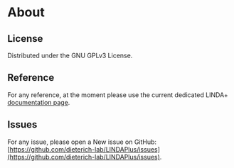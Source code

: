 # About

## License
Distributed under the GNU GPLv3 License.

## Reference
For any reference, at the moment please use the current dedicated LINDA+ [documentation page](https://enio23.github.io/lindaplus-docs/).

## Issues
For any issue, please open a New issue on GitHub: [https://github.com/dieterich-lab/LINDAPlus/issues](https://github.com/dieterich-lab/LINDAPlus/issues).
